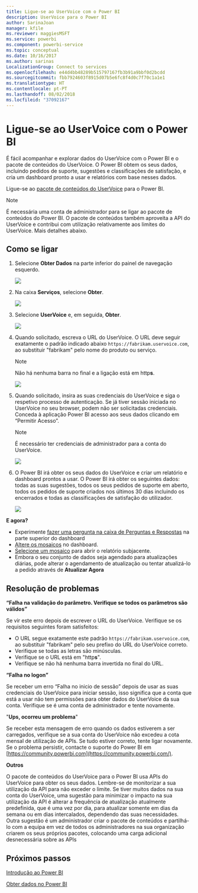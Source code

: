 ```yaml
---
title: Ligue-se ao UserVoice com o Power BI
description: UserVoice para o Power BI
author: SarinaJoan
manager: kfile
ms.reviewer: maggiesMSFT
ms.service: powerbi
ms.component: powerbi-service
ms.topic: conceptual
ms.date: 10/16/2017
ms.author: sarinas
LocalizationGroup: Connect to services
ms.openlocfilehash: e44d4bb48289b515797167fb3b91a9bbf0d2bcdd
ms.sourcegitcommit: fbb7924603f8915d07b5e6fc8f4d0c7f70c1a1e1
ms.translationtype: HT
ms.contentlocale: pt-PT
ms.lasthandoff: 08/02/2018
ms.locfileid: "37092167"
---
```

# <a name="connect-to-uservoice-with-power-bi"></a>Ligue-se ao UserVoice com o Power BI
É fácil acompanhar e explorar dados do UserVoice com o Power BI e o pacote de conteúdos do UserVoice. O Power BI obtem os seus dados, incluindo pedidos de suporte, sugestões e classificações de satisfação, e cria um dashboard pronto a usar e relatórios com base nesses dados.

Ligue-se ao [pacote de conteúdos do UserVoice](https://app.powerbi.com/getdata/services/uservoice) para o Power BI.

>[!NOTE]
>É necessária uma conta de administrador para se ligar ao pacote de conteúdos do Power BI. O pacote de conteúdos também aproveita a API do UserVoice e contribui com utilização relativamente aos limites do UserVoice. Mais detalhes abaixo.

## <a name="how-to-connect"></a>Como se ligar
1. Selecione **Obter Dados** na parte inferior do painel de navegação esquerdo.
   
   ![](media/service-connect-to-uservoice/pbi_getdata.png)
2. Na caixa **Serviços**, selecione **Obter**.
   
   ![](media/service-connect-to-uservoice/pbi_getservices.png) 
3. Selecione **UserVoice** e, em seguida, **Obter**.
   
   ![](media/service-connect-to-uservoice/uservoice.png)
4. Quando solicitado, escreva o URL do UserVoice. O URL deve seguir exatamente o padrão indicado abaixo `https://fabrikam.uservoice.com`, ao substituir "fabrikam" pelo nome do produto ou serviço.
   
   >[!NOTE]
   >Não há nenhuma barra no final e a ligação está em http**s**.
   
   ![](media/service-connect-to-uservoice/capture.png)
5. Quando solicitado, insira as suas credenciais do UserVoice e siga o respetivo processo de autenticação. Se já tiver sessão iniciada no UserVoice no seu browser, podem não ser solicitadas credenciais. Conceda à aplicação Power BI acesso aos seus dados clicando em “Permitir Acesso”.
   
   >[!NOTE]
   >É necessário ter credenciais de administrador para a conta do UserVoice.
   
   ![](media/service-connect-to-uservoice/capture3.png)
6. O Power BI irá obter os seus dados do UserVoice e criar um relatório e dashboard prontos a usar. O Power BI irá obter os seguintes dados: todas as suas sugestões, todos os seus pedidos de suporte em aberto, todos os pedidos de suporte criados nos últimos 30 dias incluindo os encerrados e todas as classificações de satisfação do utilizador.
   
   ![](media/service-connect-to-uservoice/capture4.png)

**E agora?**

* Experimente [fazer uma pergunta na caixa de Perguntas e Respostas](power-bi-q-and-a.md) na parte superior do dashboard
* [Altere os mosaicos](service-dashboard-edit-tile.md) no dashboard.
* [Selecione um mosaico](service-dashboard-tiles.md) para abrir o relatório subjacente.
* Embora o seu conjunto de dados seja agendado para atualizações diárias, pode alterar o agendamento de atualização ou tentar atualizá-lo a pedido através de **Atualizar Agora**

## <a name="troubleshooting"></a>Resolução de problemas
**“Falha na validação do parâmetro. Verifique se todos os parâmetros são válidos”**

Se vir este erro depois de escrever o URL do UserVoice. Verifique se os requisitos seguintes foram satisfeitos:

* O URL segue exatamente este padrão `https://fabrikam.uservoice.com`, ao substituir "fabrikam" pelo seu prefixo do URL do UserVoice correto.
* Verifique se todas as letras são minúsculas.
* Verifique se o URL está em "http**s**".
* Verifique se não há nenhuma barra invertida no final do URL.

**“Falha no logon”**

Se receber um erro “Falha no inicio de sessão” depois de usar as suas credenciais do UserVoice para iniciar sessão, isso significa que a conta que está a usar não tem permissões para obter dados do UserVoice da sua conta. Verifique se é uma conta de administrador e tente novamente.

"**Ups, ocorreu um problema**"

Se receber esta mensagem de erro quando os dados estiverem a ser carregados, verifique se a sua conta do UserVoice não excedeu a cota mensal de utilização de APIs. Se tudo estiver correto, tente ligar novamente. Se o problema persistir, contacte o suporte do Power BI em [https://community.powerbi.com](https://community.powerbi.com/).

**Outros**  

O pacote de conteúdos do UserVoice para o Power BI usa APIs do UserVoice para obter os seus dados. Lembre-se de monitorizar a sua utilização da API para não exceder o limite. Se tiver muitos dados na sua conta do UserVoice, uma sugestão para minimizar o impacto na sua utilização da API é alterar a frequência de atualização atualmente predefinida, que é uma vez por dia, para atualizar somente em dias da semana ou em dias intercalados, dependendo das suas necessidades. Outra sugestão é um administrador criar o pacote de conteúdos e partilhá-lo com a equipa em vez de todos os administradores na sua organização criarem os seus próprios pacotes, colocando uma carga adicional desnecessária sobre as APIs

## <a name="next-steps"></a>Próximos passos
[Introdução ao Power BI](service-get-started.md)

[Obter dados no Power BI](service-get-data.md)

